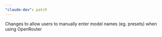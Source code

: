 ```yaml
---
"claude-dev": patch
---
```


Changes to allow users to manually enter model names (eg. presets) when using OpenRouter
